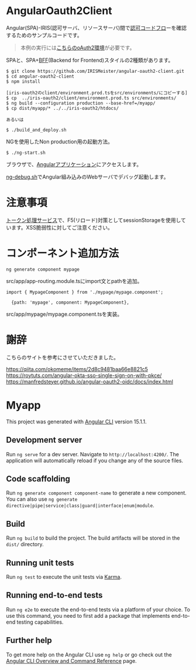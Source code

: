 # AngularOauth2Client

Angular(SPA)-IRIS(認可サーバ、リソースサーバ)間で[認可コードフロ](https://openid-foundation-japan.github.io/rfc6749.ja.html#grant-code)ーを確認するためのサンプルコードです。

> 本例の実行には[こちらのoAuth2環境](https://github.com/IRISMeister/iris-oauth2)が必要です。

SPAと、SPA+[BFF](https://datatracker.ietf.org/doc/html/draft-ietf-oauth-browser-based-apps#section-6.2
)(Backend for Frontend)スタイルの2種類があります。

```
$ git clone https://github.com/IRISMeister/angular-oauth2-client.git
$ cd angular-oauth2-client
$ npm install
```

```
[iris-oauth2のclient/environment.prod.tsをsrc/environments/にコピーする]
$ cp  ../iris-oauth2/client/environment.prod.ts src/environments/
$ ng build --configuration production --base-href=/myapp/
$ cp dist/myapp/* ../../iris-oauth2/htdocs/

あるいは

$ ./build_and_deploy.sh
```

NGを使用したNon production用の起動方法。
```
$ ./ng-start.sh
```

ブラウザで、[Angularアプリケーション](https://webgw.localdomain/myapp/)にアクセスします。

[ng-debug.sh](ng-debug.sh)でAngular組み込みのWebサーバでデバッグ起動します。

# 注意事項

[トークン処理サービス](src/app/service/token.service.ts)で、F5(リロード)対策としてsessionStorageを使用しています。XSS脆弱性に対してご注意ください。

# コンポーネント追加方法
```
ng generate component mypage
```

src/app/app-routing.module.tsにimport文とpathを追加。
```
import { MypageComponent } from './mypage/mypage.component';

  {path: 'mypage', component: MypageComponent},

```

src/app/mypage/mypage.component.tsを実装。

# 謝辞
こちらのサイトを参考にさせていただきました。

https://qiita.com/okomeme/items/2d8c9481baa66e8821c5  
https://roytuts.com/angular-okta-sso-single-sign-on-with-pkce/  
https://manfredsteyer.github.io/angular-oauth2-oidc/docs/index.html  

# Myapp

This project was generated with [Angular CLI](https://github.com/angular/angular-cli) version 15.1.1.

## Development server

Run `ng serve` for a dev server. Navigate to `http://localhost:4200/`. The application will automatically reload if you change any of the source files.

## Code scaffolding

Run `ng generate component component-name` to generate a new component. You can also use `ng generate directive|pipe|service|class|guard|interface|enum|module`.

## Build

Run `ng build` to build the project. The build artifacts will be stored in the `dist/` directory.

## Running unit tests

Run `ng test` to execute the unit tests via [Karma](https://karma-runner.github.io).

## Running end-to-end tests

Run `ng e2e` to execute the end-to-end tests via a platform of your choice. To use this command, you need to first add a package that implements end-to-end testing capabilities.

## Further help

To get more help on the Angular CLI use `ng help` or go check out the [Angular CLI Overview and Command Reference](https://angular.io/cli) page.

